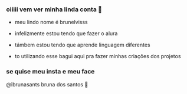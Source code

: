 ### oiiiii vem ver minha linda conta 🌻

- meu lindo nome é brunelvisss 

- infelizmente estou tendo que fazer o alura
- támbem estou tendo que aprende linguagem diferentes 
- to utilizando esse bagui aqui pra fazer minhas criações dos projetos

### se quise meu insta e meu face

@ibrunasants
bruna dos santos 🥀
